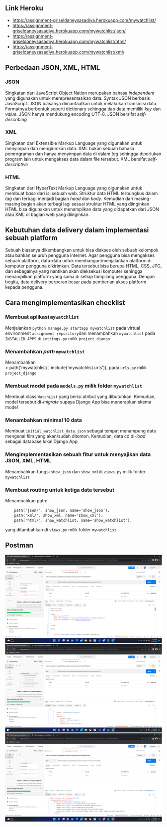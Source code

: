 ## Link Heroku
* https://assignment-griseldaneysasadiya.herokuapp.com/mywatchlist/
* https://assignment-griseldaneysasadiya.herokuapp.com/mywatchlist/json/
* https://assignment-griseldaneysasadiya.herokuapp.com/mywatchlist/html/
* https://assignment-griseldaneysasadiya.herokuapp.com/mywatchlist/xml/


## Perbedaan JSON, XML, HTML
### JSON
Singkatan dari JavaScript Object Nation merupakan bahasa *independent* yang digunakan untuk merepresentasikan data. Syntax JSON berbasis JavaScript. JSON biasanya dimanfaatkan untuk melakukan transmisi data. Formatnya berbentuk seperti dictionary sehingga tiap data memiliki *key* dan *value*. JSON hanya mendukung encoding UTF-8. JSON bersifat *self-describing*

### XML
Singkatan dari Extensible Markup Language yang digunakan untuk menyimpan dan mengirimkan data. XML bukan sebuah bahasa pemrograman dan hanya menyimpan data di dalam *tag* sehingga diperlukan program lain untuk mengakses data dalam file tersebut. XML bersifat *self-descriptive*

### HTML
Singkatan dari HyperText Markup Language yang digunakan untuk membuat *base* dari isi sebuah web. Struktur data HTML terbungkus dalam *tag* dan terbagi menjadi bagian *head* dan *body*. Kemudian dari masing-masing bagian akan terbagi lagi sesuai struktur HTML yang diinginkan. HTML bisa digunakan untuk menampilkan data yang didapatkan dari JSON atau XML di bagian web yang diinginkan. 


## Kebutuhan data delivery dalam implementasi sebuah platform
Sebuah biasanya dikembangkan untuk bisa diakses oleh sebuah kelompok atau bahkan seluruh pengguna Internet. Agar pengguna bisa mengakses sebuah platform, data-data untuk membangun/menjalankan platform di komputer pengguna dikirimkan. Data tersebut bisa berupa HTML, CSS, JPG, dan sebagainya yang nantikan akan dieksekusi komputer sehingga menampilkan platform yang sama di setiap tampilang pengguna. Dengan begitu, data delivery berperan besar pada pemberian akses platform kepada pengguna.

## Cara mengimplementasikan checklist
### Membuat aplikasi `mywatchlist`
Menjalankan `python manage.py startapp mywatchlist` pada virtual environment `assignment repository`dan menambahkan `mywatchlist` pada `INSTALLED_APPS` di `settings.py` milik `project_django`

### Menambahkan *path* `mywatchlist`
Menambahkan  
    > path('mywatchlist/', include('mywatchlist.urls')),
    pada `urls.py` milik `project_django`

### Membuat model pada `models.py` milik folder `mywatchlist`
Membuat class `WatchList` yang berisi atribut yang dibutuhkan. Kemudian, model tersebut di-*migrate* supaya Django App bisa menerapkan skema model

### Menambahkan minimal 10 data
Membuat `initial_watchlist_data.json` sebagai tempat menampung data mengenai film yang akan/sudah ditonton. Kemudian, data cd di-*load* sebagai database lokal Django App

### Mengimplementasikan sebuah fitur untuk menyajikan data JSON, XML, HTML
Menambahkan fungsi `show_json` dan `show_xml`di `views.py` milik folder `mywatchlist`

### Membuat routing untuk ketiga data tersebut
Menambahkan path: 
```
    path('json/', show_json, name='show_json'),
    path('xml/', show_xml, name='show_xml'),
    path('html/', show_watchlist, name='show_watchlist'),
```
yang ditambahkan di `views.py` milik folder `mywatchlist`

## Postman
![Alt Text](ss-html.png)
![Alt Text](ss-json.png)
![Alt Text](ss-xml.png)